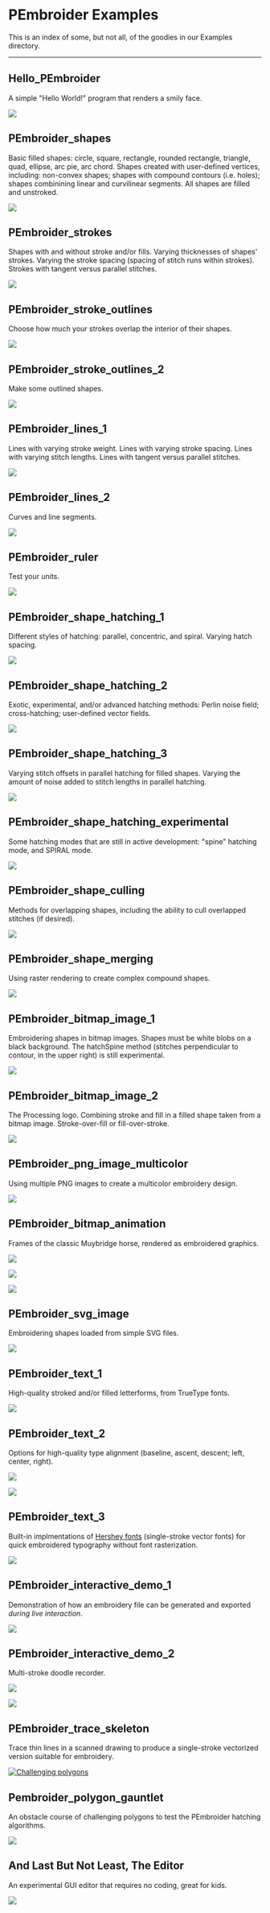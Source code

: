 # PEmbroider Examples

This is an index of some, but not all, of the goodies in our Examples directory.

---

## Hello_PEmbroider

A simple "Hello World!" program that renders a smily face. 

[![](Hello_PEmbroider/Hello_PEmbroider_photo.png)](Hello_PEmbroider/)


## PEmbroider_shapes

Basic filled shapes: circle, square, rectangle, rounded rectangle, triangle, quad, ellipse, arc pie, arc chord. Shapes created with user-defined vertices, including: non-convex shapes; shapes with compound contours (i.e. holes); shapes combinining linear and curvilinear segments. All shapes are filled and unstroked. 

[![](PEmbroider_shapes/PEmbroider_shapes_photo.png)](PEmbroider_shapes/)


## PEmbroider_strokes

Shapes with and without stroke and/or fills. Varying thicknesses of shapes' strokes. Varying the stroke spacing (spacing of stitch runs within strokes). Strokes with tangent versus parallel stitches.

[![](PEmbroider_strokes/PEmbroider_strokes_photo.png)](PEmbroider_strokes/)


## PEmbroider_stroke_outlines

Choose how much your strokes overlap the interior of their shapes.

[![](PEmbroider_stroke_outlines/PEmbroider_stroke_outlines_photo.png)](PEmbroider_stroke_outlines/)


## PEmbroider_stroke_outlines_2

Make some outlined shapes.

[![](PEmbroider_stroke_outlines_2/PEmbroider_stroke_outlines_2_photo.png)](PEmbroider_stroke_outlines_2/)


## PEmbroider_lines_1

Lines with varying stroke weight. Lines with varying stroke spacing.
Lines with varying stitch lengths. Lines with tangent versus parallel stitches.

[![](PEmbroider_lines_1/PEmbroider_lines_1_photo.png)](PEmbroider_lines_1/)


## PEmbroider_lines_2

Curves and line segments.

[![](PEmbroider_lines_2/PEmbroider_lines_2_photo.png)](PEmbroider_lines_2/)


## PEmbroider_ruler

Test your units. 

[![](PEmbroider_ruler/PEmbroider_ruler_photo.png)](PEmbroider_ruler/)



## PEmbroider_shape_hatching_1

Different styles of hatching: parallel, concentric, and spiral. Varying hatch spacing. 

[![](PEmbroider_shape_hatching_1/PEmbroider_shape_hatching_1_photo.png)](PEmbroider_shape_hatching_1/)



## PEmbroider_shape_hatching_2

Exotic, experimental, and/or advanced hatching methods: Perlin noise field; cross-hatching; user-defined vector fields.

[![](PEmbroider_shape_hatching_2/PEmbroider_shape_hatching_2_photo.png)](PEmbroider_shape_hatching_2/)



## PEmbroider_shape_hatching_3

Varying stitch offsets in parallel hatching for filled shapes. Varying the amount of noise added to stitch lengths in parallel hatching. 

[![](PEmbroider_shape_hatching_3/PEmbroider_shape_hatching_3_photo.png)](PEmbroider_shape_hatching_3/)


## PEmbroider_shape_hatching_experimental

Some hatching modes that are still in active development: "spine" hatching mode, and SPIRAL mode. 

[![](PEmbroider_shape_hatching_experimental/PEmbroider_shape_hatching_experimental.png)](PEmbroider_shape_hatching_experimental/)



## PEmbroider_shape_culling

Methods for overlapping shapes, including the ability to cull overlapped stitches (if desired).

[![](PEmbroider_shape_culling/PEmbroider_shape_culling_photo.png)](PEmbroider_shape_culling/)



## PEmbroider_shape_merging

Using raster rendering to create complex compound shapes.

[![](PEmbroider_shape_merging/PEmbroider_shape_merging.png)](PEmbroider_shape_merging/)



## PEmbroider_bitmap_image_1

Embroidering shapes in bitmap images. Shapes must be white blobs on a black background. The hatchSpine method (stitches perpendicular to contour, in the upper right) is still experimental.

[![](PEmbroider_bitmap_image_1/PEmbroider_bitmap_image_1.png)](PEmbroider_bitmap_image_1/)



## PEmbroider_bitmap_image_2

The Processing logo. Combining stroke and fill in a filled shape taken from a bitmap image. Stroke-over-fill or fill-over-stroke.

[![](PEmbroider_bitmap_image_2/PEmbroider_bitmap_image_2_photo.png)](PEmbroider_bitmap_image_2/)



## PEmbroider_png_image_multicolor

Using multiple PNG images to create a multicolor embroidery design.

![](PEmbroider_png_image_multicolor/documentation/PEmbroider_png_image_multicolor_photo.png)



## PEmbroider_bitmap_animation

Frames of the classic Muybridge horse, rendered as embroidered graphics. 

[![](PEmbroider_bitmap_animation/PEmbroider_bitmap_animation.png)](PEmbroider_bitmap_animation/)

[![](PEmbroider_bitmap_animation/PEmbroider_bitmap_animation_photo.png)](PEmbroider_bitmap_animation/)

[![](PEmbroider_bitmap_animation/gifs/muybridge_composite.gif)](PEmbroider_bitmap_animation/)




## PEmbroider_svg_image

Embroidering shapes loaded from simple SVG files.

[![](PEmbroider_svg_image/PEmbroider_svg_image_photo.png)](PEmbroider_svg_image/)



## PEmbroider_text_1

High-quality stroked and/or filled letterforms, from TrueType fonts.

[![](PEmbroider_text_1/PEmbroider_text_1_photo.png)](PEmbroider_text_1/)



## PEmbroider_text_2

Options for high-quality type alignment (baseline, ascent, descent; left, center, right). 

[![](PEmbroider_text_2/PEmbroider_text_2.png)](PEmbroider_text_2/)

[![](PEmbroider_text_2/PEmbroider_text_2_photo.png)](PEmbroider_text_2/)



## PEmbroider_text_3

Built-in implmentations of [Hershey fonts](https://en.wikipedia.org/wiki/Hershey_fonts) (single-stroke vector fonts) for quick embroidered typography without font rasterization. 

[![](PEmbroider_text_3/PEmbroider_text_3_photo.png)](PEmbroider_text_3/)



## PEmbroider_interactive_demo_1

Demonstration of how an embroidery file can be generated and exported *during live interaction*.

[![](PEmbroider_interactive_demo_1/documentation/PEmbroider_interactive_demo_1_1.png)](PEmbroider_interactive_demo_1/)



## PEmbroider_interactive_demo_2

Multi-stroke doodle recorder.

[![](PEmbroider_interactive_demo_2/documentation/PEmbroider_interactive_demo_2a_photo.jpg)](PEmbroider_interactive_demo_2/)

[![](PEmbroider_interactive_demo_2/documentation/interactive_demo_2e_photo.png)](PEmbroider_interactive_demo_2/)



## PEmbroider_trace_skeleton

Trace thin lines in a scanned drawing to produce a single-stroke vectorized version suitable for embroidery.

[![Challenging polygons](PEmbroider_trace_skeleton/documentation/PEmbroider_trace_skeleton.png)](PEmbroider_trace_skeleton/)



## Pembroider_polygon_gauntlet

An obstacle course of challenging polygons to test the PEmbroider hatching algorithms. 

[![](Pembroider_polygon_gauntlet/documentation/Pembroider_polygon_gauntlet.png)](Pembroider_polygon_gauntlet/)



## And Last But Not Least, The Editor

An experimental GUI editor that requires no coding, great for kids.

[![](PEmbroider_Editor/PEmbroider_Editor.png)](PEmbroider_Editor/)


